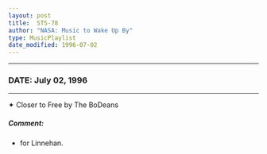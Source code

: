 ```yaml
---
layout: post
title:  STS-78
author: "NASA: Music to Wake Up By"
type: MusicPlaylist
date_modified: 1996-07-02
---
```


----
### DATE: July 02, 1996
----
✦ Closer to Free by The BoDeans

##### Comment:
* for Linnehan.
